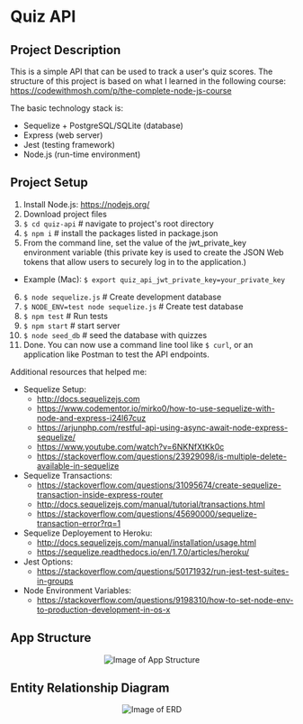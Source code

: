 # Quiz API

## Project Description
This is a simple API that can be used to track a user's quiz scores. The structure of this project is based on what I learned in the following course: https://codewithmosh.com/p/the-complete-node-js-course

The basic technology stack is:
* Sequelize + PostgreSQL/SQLite (database)
* Express (web server)
* Jest (testing framework)
* Node.js (run-time environment)

## Project Setup
1. Install Node.js: https://nodejs.org/
2. Download project files
3. ``` $ cd quiz-api ``` # navigate to project's root directory
4. ``` $ npm i ``` # install the packages listed in package.json
5. From the command line, set the value of the jwt_private_key environment variable (this private key is used to create the JSON Web tokens that allow users to securely log in to the application.)
  * Example (Mac): ``` $ export quiz_api_jwt_private_key=your_private_key ```
6. ``` $ node sequelize.js ``` # Create development database
7. ``` $ NODE_ENV=test node sequelize.js ``` # Create test database
8. ``` $ npm test ``` # Run tests
9. ``` $ npm start ``` # start server
10. ``` $ node seed_db ``` # seed the database with quizzes
11. Done. You can now use a command line tool like ``` $ curl ```, or an application like Postman to test the API endpoints.

Additional resources that helped me:
* Sequelize Setup:
  * http://docs.sequelizejs.com
  * https://www.codementor.io/mirko0/how-to-use-sequelize-with-node-and-express-i24l67cuz
  * https://arjunphp.com/restful-api-using-async-await-node-express-sequelize/
  * https://www.youtube.com/watch?v=6NKNfXtKk0c
  * https://stackoverflow.com/questions/23929098/is-multiple-delete-available-in-sequelize
* Sequelize Transactions:
  * https://stackoverflow.com/questions/31095674/create-sequelize-transaction-inside-express-router
  * http://docs.sequelizejs.com/manual/tutorial/transactions.html
  * https://stackoverflow.com/questions/45690000/sequelize-transaction-error?rq=1
* Sequelize Deployement to Heroku:
  * http://docs.sequelizejs.com/manual/installation/usage.html
  * https://sequelize.readthedocs.io/en/1.7.0/articles/heroku/
* Jest Options:
  * https://stackoverflow.com/questions/50171932/run-jest-test-suites-in-groups
* Node Environment Variables:
  * https://stackoverflow.com/questions/9198310/how-to-set-node-env-to-production-development-in-os-x

## App Structure
<p align="center">
  <img alt="Image of App Structure" src="https://raw.github.com/jtimwill/quiz_api/master/images/Quiz-API-diagram.png" />
</p>

## Entity Relationship Diagram
<p align="center">
  <img alt="Image of ERD" src="https://raw.github.com/jtimwill/quiz_api/master/images/quiz-api-erd.png" />
</p>
